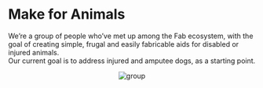 # Make for Animals
We’re a group of people who’ve met up among the Fab ecosystem, with the goal of creating simple, frugal and easily fabricable aids for disabled or injured animals.
<br>Our current goal is to address injured and amputee dogs, as a starting point.
<p align="center"><img alt="group" src="../../images/grp.jpg" /></p>
